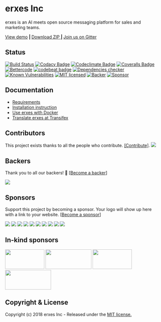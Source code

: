 # erxes Inc

erxes is an AI meets open source messaging platform for sales and marketing teams.

<a href="https://demohome.erxes.io/">View demo</a> <b>| </b> <a href="https://github.com/erxes/erxes/archive/master.zip">Download ZIP </a> <b> | </b> <a href="https://gitter.im/erxes/Lobby">Join us on Gitter</a>

## Status  <br> 
[![Build Status](https://travis-ci.org/erxes/erxes.svg?branch=develop)](https://travis-ci.org/erxes/erxes) [![Codacy Badge](https://api.codacy.com/project/badge/Grade/ed8c207f4351446b8ace7a323630889f)](https://www.codacy.com/app/erxes/erxes)  [![Codeclimate Badge](https://api.codeclimate.com/v1/badges/693e2ffc40bc2601630d/maintainability)](https://codeclimate.com/github/erxes/erxes/maintainability)  [![Coveralls Badge](https://coveralls.io/repos/github/erxes/erxes/badge.svg?branch=develop)](https://coveralls.io/github/erxes/erxes?branch=develop)  [![Bettercode](https://bettercodehub.com/edge/badge/erxes/erxes?branch=master)](https://bettercodehub.com/results/erxes/erxes)  [![codebeat badge](https://codebeat.co/badges/33270439-27de-42e9-b48a-da76192b3b22)](https://codebeat.co/projects/github-com-erxes-erxes-master) [![Dependencies checker](https://david-dm.org/erxes/erxes.svg)](https://david-dm.org/erxes/erxes) [![Known Vulnerabilities](https://snyk.io/test/github/erxes/erxes/badge.svg)](https://snyk.io/test/github/erxes/erxes) [![MIT licensed](https://img.shields.io/badge/license-MIT-blue.svg)](https://raw.githubusercontent.com/erxes/erxes/develop/LICENSE.md) [![Backer](https://opencollective.com/erxes/backers/badge.svg?label=Backer&color=brightgreen)](https://opencollective.com/erxes/) [![Sponsor](https://opencollective.com/erxes/sponsors/badge.svg?label=Sponsor&color=brightgreen)](https://opencollective.com/erxes/)

## Documentation
  * <a href="https://github.com/erxes/erxes/wiki/Requirements">Requirements</a> <br>
  * <a href="https://github.com/erxes/erxes/wiki/Installation-instructions">Installation instruction</a> <br>
  * <a href="https://github.com/erxes/erxes/wiki/Use-erxes-with-Docker">Use erxes with Docker</a> <br>
  * <a href="https://www.transifex.com/erxes-inc/erxes/">Translate erxes at Transifex</a> <br>

## Contributors

This project exists thanks to all the people who contribute. [[Contribute]](CONTRIBUTING.md).
<a href="graphs/contributors"><img src="https://opencollective.com/erxes/contributors.svg?width=890" /></a>


## Backers

Thank you to all our backers! 🙏 [[Become a backer](https://opencollective.com/erxes#backer)]

<a href="https://opencollective.com/erxes#backers" target="_blank"><img src="https://opencollective.com/erxes/backers.svg?width=890"></a>


## Sponsors

Support this project by becoming a sponsor. Your logo will show up here with a link to your website. [[Become a sponsor](https://opencollective.com/erxes#sponsor)]

<a href="https://opencollective.com/erxes/sponsor/0/website" target="_blank"><img src="https://opencollective.com/erxes/sponsor/0/avatar.svg"></a>
<a href="https://opencollective.com/erxes/sponsor/1/website" target="_blank"><img src="https://opencollective.com/erxes/sponsor/1/avatar.svg"></a>
<a href="https://opencollective.com/erxes/sponsor/2/website" target="_blank"><img src="https://opencollective.com/erxes/sponsor/2/avatar.svg"></a>
<a href="https://opencollective.com/erxes/sponsor/3/website" target="_blank"><img src="https://opencollective.com/erxes/sponsor/3/avatar.svg"></a>
<a href="https://opencollective.com/erxes/sponsor/4/website" target="_blank"><img src="https://opencollective.com/erxes/sponsor/4/avatar.svg"></a>
<a href="https://opencollective.com/erxes/sponsor/5/website" target="_blank"><img src="https://opencollective.com/erxes/sponsor/5/avatar.svg"></a>
<a href="https://opencollective.com/erxes/sponsor/6/website" target="_blank"><img src="https://opencollective.com/erxes/sponsor/6/avatar.svg"></a>
<a href="https://opencollective.com/erxes/sponsor/7/website" target="_blank"><img src="https://opencollective.com/erxes/sponsor/7/avatar.svg"></a>
<a href="https://opencollective.com/erxes/sponsor/8/website" target="_blank"><img src="https://opencollective.com/erxes/sponsor/8/avatar.svg"></a>
<a href="https://opencollective.com/erxes/sponsor/9/website" target="_blank"><img src="https://opencollective.com/erxes/sponsor/9/avatar.svg"></a>

## In-kind sponsors

<a href="https://www.cloudflare.com/" target="_blank"><img src="https://goo.gl/dNGXtv" width="128px;" height="64px;"></a>
<a href="https://www.browserstack.com/" target="_blank"><img src="https://goo.gl/g1sszy" width="150px;&nbsp;" height="64px;\n"></a>
<a href="https://www.saucelabs.com/" target="_blank"><img src="https://goo.gl/mkswvP"  width="128px;" height="64px;"></a>
<a href="https://www.transifex.com/" target="_blank"><img src="https://goo.gl/7hvMxG" width="150px;" height="64px;"></a>

## Copyright & License
Copyright (c) 2018 erxes Inc - Released under the [MIT license.](https://github.com/erxes/erxes/blob/develop/LICENSE.md)

